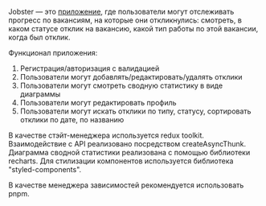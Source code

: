 Jobster — это [приложение](http://jobster-sage.vercel.app/), где пользователи могут 
отслеживать прогресс по вакансиям, 
на которые они откликнулись: смотреть, в каком статусе отклик на вакансию, какой тип работы по этой вакансии, когда был отклик.

Функционал приложения:

1. Регистрация/авторизация с валидацией
2. Пользователи могут добавлять/редактировать/удалять отклики
3. Пользователи могут смотреть сводную статистику в виде диаграммы
4. Пользователи могут редактировать профиль
5. Пользователи могут искать отклики по типу, статусу, сортировать отклики по дате, по названию


В качестве стэйт-менеджера используется redux toolkit. Взаимодействие с API 
реализовано посредством createAsyncThunk. Диаграмма сводной статистики реализована с 
помощью библиотеки recharts. Для стилизации компонентов используется библиотека "styled-components".

В качестве менеджера зависимостей рекомендуется использовать pnpm.

